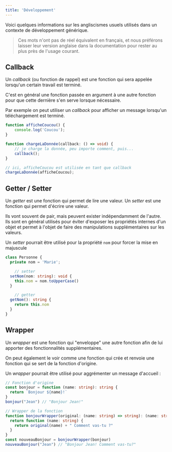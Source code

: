 ```yaml
---
title: 'Développement'
---
```


Voici quelques informations sur les angliscismes usuels utilisés dans un contexte de développement générique.

> Ces mots n'ont pas de réel équivalent en français, et nous préférons laisser leur version anglaise dans la documentation pour rester au plus près de l'usage courant.

## Callback

Un _callback_ (ou fonction de rappel) est une fonction qui sera appelée lorsqu'un certain travail est terminé.

C'est en général une fonction passée en argument à une autre fonction pour que cette dernière s'en serve lorsque nécessaire.

Par exemple on peut utiliser un _callback_ pour afficher un message lorsqu'un téléchargement est terminé.
```ts
function afficheCoucou() {
	console.log('Coucou');
}

function chargeLaDonnée(callback: () => void) {
	// je charge la donnée, peu importe comment, puis...
 	callback();
}

// ici, afficheCoucou est utilisée en tant que callback
chargeLaDonnée(afficheCoucou);
```

## Getter / Setter

Un _getter_ est une fonction qui permet de lire une valeur.
Un _setter_ est une fonction qui permet d'écrire une valeur.

Ils vont souvent de pair, mais peuvent exister indépendamment de l'autre.
Ils sont en général utilisés pour éviter d'exposer les propriétés internes d'un objet et permet à l'objet de faire des manipulations supplémentaires sur les valeurs.

Un _setter_ pourrait être utilisé pour la propriété `nom` pour forcer la mise en majuscule
```ts
class Personne {
  private nom = 'Marie';

	// setter
  setNom(nom: string): void {
    this.nom = nom.toUpperCase()
  }

	// getter
  getNom(): string {
    return this.nom
  }
}
```

## Wrapper

Un _wrapper_ est une fonction qui "enveloppe" une autre fonction afin de lui apporter des fonctionnalités supplémentaires.

On peut également le voir comme une fonction qui crée et renvoie une fonction qui se sert de la fonction d'origine.

Un _wrapper_ pourrait être utilisé pour aggrémenter un message d'accueil :
```ts
// Fonction d'origine
const bonjour = function (name: string): string {
  return `Bonjour ${name}!`
}
bonjour("Jean") // "Bonjour Jean!"

// Wrapper de la fonction
function bonjourWrapper(original: (name: string) => string): (name: string) => string {
  return function (name: string) {
    return original(name) + " Comment vas-tu ?"
  }
}
const nouveauBonjour = bonjourWrapper(bonjour)
nouveauBonjour("Jean") // "Bonjour Jean! Comment vas-tu?"
```

